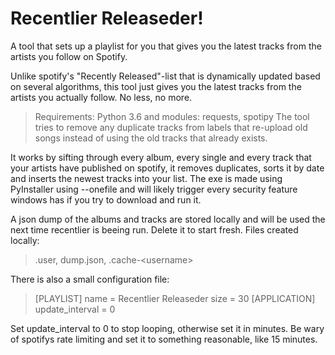 # Recentlier Releaseder!
A tool that sets up a playlist for you that gives you the latest tracks from the artists you follow on Spotify. 

Unlike spotify's "Recently Released"-list that is dynamically updated based on several algorithms, this tool just gives you the latest tracks from the artists you actually follow. No less, no more. 

> Requirements: Python 3.6 and modules: requests, spotipy
The tool tries to remove any duplicate tracks from labels that re-upload old songs instead of using the old tracks that already exists.

It works by sifting through every album, every single and every track that your artists have published on spotify, it removes duplicates, sorts it by date and inserts the newest tracks into your list. 
The exe is made using PyInstaller using --onefile and will likely trigger every security feature windows has if you try to download and run it. 

A json dump of the albums and tracks are stored locally and will be used the next time recentlier is beeing run. Delete it to start fresh.
 Files created locally:
> .user, dump.json, .cache-\<username\>

There is also a small configuration file:

>[PLAYLIST]
>name = Recentlier Releaseder
>size = 30
>[APPLICATION]
>update_interval = 0

Set update_interval to 0 to stop looping, otherwise set it in minutes. Be wary of spotifys rate limiting and set it to something reasonable, like 15 minutes.